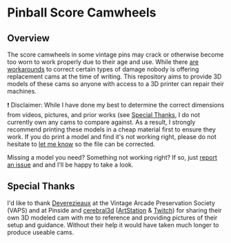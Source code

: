# Pinball Score Camwheels

## Overview

The score camwheels in some vintage pins may crack or otherwise become too worn to work properly due to their age and use. While there [are workarounds][pinrepair motor] to correct certain types of damage nobody is offering replacement cams at the time of writing. This repository aims to provide 3D models of these cams so anyone with access to a 3D printer can repair their machines.

:exclamation: Disclaimer: While I have done my best to determine the correct dimensions from videos, pictures, and prior works (see [Special Thanks](#special-thanks), I do not currently own any cams to compare against. As a result, I strongly recommend printing these models in a cheap material first to ensure they work. If you do print a model and find it's not working right, please do not hesitate to [let me know][report an issue] so the file can be corrected.

Missing a model you need? Something not working right? If so, just [report an issue] and and I'll be happy to take a look.

## Special Thanks

I'd like to thank [Deverezieaux] at the Vintage Arcade Preservation Society (VAPS) and at Pinside and [cerebral3d] ([ArtStation][cerebral3d artstation] & [Twitch][cerebral3d twitch]) for sharing their own 3D modeled cam with me to reference and providing pictures of their setup and guidance. Without their help it would have taken much longer to produce useable cams.

[deverezieaux]: https://pinside.com/pinball/community/pinsiders/deverezieaux
[cerebral3d]: mailto:cerebral3d@gmail.com
[cerebral3d artstation]: https://www.artstation.com/pat_kesterson
[cerebral3d twitch]: https://www.twitch.tv/cerebral3d
[report an issue]: /issues/new/choose
[pinrepair motor]: http://www.pinrepair.com/em/index3.htm#motor

